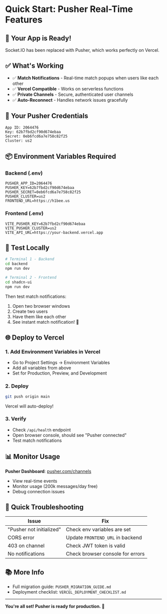 # Quick Start: Pusher Real-Time Features

## 🚀 Your App is Ready!

Socket.IO has been replaced with Pusher, which works perfectly on Vercel.

## ✅ What's Working

- ✅ **Match Notifications** - Real-time match popups when users like each other
- ✅ **Vercel Compatible** - Works on serverless functions
- ✅ **Private Channels** - Secure, authenticated user channels
- ✅ **Auto-Reconnect** - Handles network issues gracefully

## 🔑 Your Pusher Credentials

```
App ID: 2064476
Key: 62b7fbd2cf90d674ebaa
Secret: 0eb6fcd6a7e758c82f25
Cluster: us2
```

## 📦 Environment Variables Required

### Backend (.env)
```env
PUSHER_APP_ID=2064476
PUSHER_KEY=62b7fbd2cf90d674ebaa
PUSHER_SECRET=0eb6fcd6a7e758c82f25
PUSHER_CLUSTER=us2
FRONTEND_URL=https://h1bee.us
```

### Frontend (.env)
```env
VITE_PUSHER_KEY=62b7fbd2cf90d674ebaa
VITE_PUSHER_CLUSTER=us2
VITE_API_URL=https://your-backend.vercel.app
```

## 🧪 Test Locally

```bash
# Terminal 1 - Backend
cd backend
npm run dev

# Terminal 2 - Frontend
cd shadcn-ui
npm run dev
```

Then test match notifications:
1. Open two browser windows
2. Create two users
3. Have them like each other
4. See instant match notification! 🎉

## 🌐 Deploy to Vercel

### 1. Add Environment Variables in Vercel
- Go to Project Settings → Environment Variables
- Add all variables from above
- Set for Production, Preview, and Development

### 2. Deploy
```bash
git push origin main
```

Vercel will auto-deploy!

### 3. Verify
- Check `/api/health` endpoint
- Open browser console, should see "Pusher connected"
- Test match notifications

## 📊 Monitor Usage

**Pusher Dashboard**: [pusher.com/channels](https://pusher.com/channels)
- View real-time events
- Monitor usage (200k messages/day free)
- Debug connection issues

## 🐛 Quick Troubleshooting

| Issue | Fix |
|-------|-----|
| "Pusher not initialized" | Check env variables are set |
| CORS error | Update `FRONTEND_URL` in backend |
| 403 on channel | Check JWT token is valid |
| No notifications | Check browser console for errors |

## 📚 More Info

- Full migration guide: `PUSHER_MIGRATION_GUIDE.md`
- Deployment checklist: `VERCEL_DEPLOYMENT_CHECKLIST.md`

---

**You're all set! Pusher is ready for production. 🚀**
